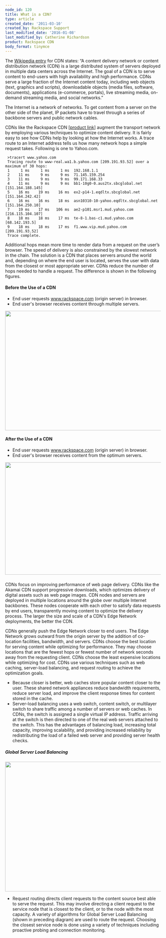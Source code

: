 ```yaml
---
node_id: 120
title: What is a CDN?
type: article
created_date: '2011-03-10'
created_by: Rackspace Support
last_modified_date: '2016-01-08'
last_modified_by: Catherine Richardson
product: Rackspace CDN
body_format: tinymce
---
```


The [Wikipedia
entry](http://en.wikipedia.org/wiki/Content_delivery_network) for CDN
states: &ldquo;A content delivery network or content distribution network
(CDN) is a large distributed system of servers deployed in multiple data
centers across the Internet. The goal of a CDN is to serve content to
end-users with high availability and high performance. CDNs serve a
large fraction of the Internet content today, including web objects
(text, graphics and scripts), downloadable objects (media files,
software, documents), applications (e-commerce, portals), live streaming
media, on-demand streaming media, and social networks.&rdquo;

The Internet is a network of networks. To get content from a server on
the other side of the planet, IP packets have to travel through a series
of backbone servers and public network cables.

CDNs like the Rackspace CDN \[[product
link](http://www.rackspace.com/cloud/cdn-content-delivery-network)\]
augment the transport network by employing various techniques to
optimize content delivery. It is fairly easy to see how CDNs help by
looking at how the Internet works. A trace route to an Internet address
tells us how many network hops a simple request takes. Following is one
to Yahoo.com.

     >tracert www.yahoo.com
     Tracing route to www-real.wa1.b.yahoo.com [209.191.93.52] over a maximum of 30 hops:
     1     1 ms     1 ms     1 ms  192.168.1.1
     2    11 ms     9 ms     9 ms  71.145.159.254
     3    11 ms     9 ms     9 ms  99.171.168.33
     4    11 ms     9 ms     9 ms  bb1-10g0-0.aus2tx.sbcglobal.net [151.164.188.145]
     5    16 ms    19 ms    16 ms  ex2-p14-1.eqdltx.sbcglobal.net [151.164.242.42]
     6    16 ms    16 ms    18 ms  asn10310-10-yahoo.eqdltx.sbcglobal.net [151.164.250.10]
     7    19 ms    17 ms   106 ms  ae2-p101.msr1.mud.yahoo.com [216.115.104.107]
     8    18 ms    18 ms    17 ms  te-8-1.bas-c1.mud.yahoo.com [68.142.193.5]
     9    18 ms    18 ms    17 ms  f1.www.vip.mud.yahoo.com [209.191.93.52]
     Trace complete.

Additional hops mean more time to render data from a request on the
user&rsquo;s browser. The speed of delivery is also constrained by the slowest
network in the chain. The solution is a CDN that places servers around
the world and, depending on where the end user is located, serves the
user with data from the closest or most appropriate server. CDNs reduce
the number of hops needed to handle a request. The difference is shown
in the following figures.

#### **Before the Use of a CDN**

-   End user requests www.rackspace.com (origin server) in browser.
-   End user's browser receives content through multiple servers.

<img src="https://8026b2e3760e2433679c-fffceaebb8c6ee053c935e8915a3fbe7.ssl.cf2.rackcdn.com/field/image/CDN-BEFORE_0.png" width="715" height="386" />



#### **After the Use of a CDN**

-   End user requests www.rackspace.com (origin server) in browser.
-   End user's browser receives content from the optimum servers.

<img src="https://8026b2e3760e2433679c-fffceaebb8c6ee053c935e8915a3fbe7.ssl.cf2.rackcdn.com/field/image/CDN-AFTER_0.png" width="723" height="363" />

###

CDNs focus on improving performance of web page delivery. CDNs like the
Akamai CDN support progressive downloads, which optimizes delivery of
digital assets such as web page images. CDN nodes and servers are
deployed in multiple locations around the globe over multiple Internet
backbones. These nodes cooperate with each other to satisfy data
requests by end users, transparently moving content to optimize the
delivery process. The larger the size and scale of a CDN's Edge Network
deployments, the better the CDN.

CDNs generally push the Edge Network closer to end users. The Edge
Network grows outward from the origin server by the addition of
co-location facilities, bandwidth, and servers. CDNs choose the best
location for serving content while optimizing for performance. They may
choose locations that are the fewest hops or fewest number of network
seconds away from the requesting client. CDNs choose the least expensive
locations while optimizing for cost. CDNs use various techniques such as
web caching, server-load balancing, and request routing to achieve the
optimization goals.

-   Because closer is better, web caches store popular content closer to
    the user. These shared network appliances reduce bandwidth
    requirements, reduce server load, and improve the client response
    times for content stored in the cache.
-   Server-load balancing uses a web switch, content switch, or
    multilayer switch to share traffic among a number of servers or
    web caches. In CDNs, the switch is assigned a single virtual
    IP address. Traffic arriving at the switch is then directed to one
    of the real web servers attached to the switch. This has the
    advantages of balancing load, increasing total capacity, improving
    scalability, and providing increased reliability by redistributing
    the load of a failed web server and providing server health checks.

##### Global Server Load Balancing



<a href="#_msocom_4" id="_anchor_4" class="msocomanchor"><img src="https://8026b2e3760e2433679c-fffceaebb8c6ee053c935e8915a3fbe7.ssl.cf2.rackcdn.com/field/image/CDN-thirdIMAGE.png" width="783" height="419" /></a>

-   Request routing directs client requests to the content source best
    able to serve the request. This may involve directing a client
    request to the service node that is closest to the client, or to the
    node with the most capacity. A variety of algorithms for Global
    Server Load Balancing (shown in preceding diagram) are used to route
    the request. Choosing the closest service node is done using a
    variety of techniques including proactive probing and
    connection monitoring.



